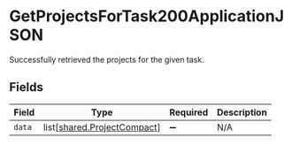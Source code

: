 # GetProjectsForTask200ApplicationJSON

Successfully retrieved the projects for the given task.


## Fields

| Field                                                                | Type                                                                 | Required                                                             | Description                                                          |
| -------------------------------------------------------------------- | -------------------------------------------------------------------- | -------------------------------------------------------------------- | -------------------------------------------------------------------- |
| `data`                                                               | list[[shared.ProjectCompact](../../models/shared/projectcompact.md)] | :heavy_minus_sign:                                                   | N/A                                                                  |